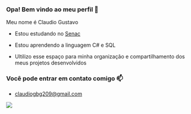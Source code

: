 ### Opa! Bem vindo ao meu perfil 🤙

Meu nome é Claudio Gustavo

- Estou estudando no [Senac](https://www.sp.senac.br/)
  
- Estou aprendendo a linguagem C# e SQL

- Ultilizo esse espaço para minha organização e compartilhamento dos meus projetos desenvolvidos

### Você pode entrar em contato comigo 📫

- claudiogbg209@gmail.com



![](https://media1.tenor.com/m/t273D3EqiIYAAAAC/one-piece-luffy.gif)
